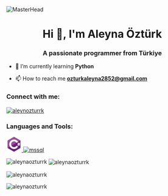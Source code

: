 ![MasterHead](https://media.licdn.com/dms/image/v2/D4D03AQEPMu63Glg65A/profile-displayphoto-shrink_400_400/B4DZOsYWyUHYAg-/0/1733763887659?e=1741824000&v=beta&t=oJ3ip6MZroid1RhluPc8gDHMcMkxjN6EMSjxoDM0ZTs)


<h1 align="center">Hi 👋, I'm Aleyna Öztürk</h1>
<h3 align="center">A passionate programmer from Türkiye</h3>

- 🌱 I’m currently learning **Python**

- 📫 How to reach me **ozturkaleyna2852@gmail.com**

<h3 align="left">Connect with me:</h3>
<p align="left">
<a href="https://instagram.com/aleynozturrk" target="blank"><img align="center" src="https://raw.githubusercontent.com/rahuldkjain/github-profile-readme-generator/master/src/images/icons/Social/instagram.svg" alt="aleynozturrk" height="30" width="40" /></a>
</p>

<h3 align="left">Languages and Tools:</h3>
<p align="left"> <a href="https://www.w3schools.com/cs/" target="_blank" rel="noreferrer"> <img src="https://raw.githubusercontent.com/devicons/devicon/master/icons/csharp/csharp-original.svg" alt="csharp" width="40" height="40"/> </a> <a href="https://www.microsoft.com/en-us/sql-server" target="_blank" rel="noreferrer"> <img src="https://www.svgrepo.com/show/303229/microsoft-sql-server-logo.svg" alt="mssql" width="40" height="40"/> </a> </p>

<p><img align="left" src="https://github-readme-stats.vercel.app/api/top-langs?username=aleynaozturrk&show_icons=true&locale=en&layout=compact" alt="aleynaozturrk" /></p>

<p>&nbsp;<img align="center" src="https://github-readme-stats.vercel.app/api?username=aleynaozturrk&show_icons=true&locale=en" alt="aleynaozturrk" /></p>

<p><img align="center" src="https://github-readme-streak-stats.herokuapp.com/?user=aleynaozturrk&" alt="aleynaozturrk" /></p>
<p align="left"> <img src="https://komarev.com/ghpvc/?username=aleynaozturrk&label=Profile%20views&color=0e75b6&style=flat" alt="aleynaozturrk" /> </p>
